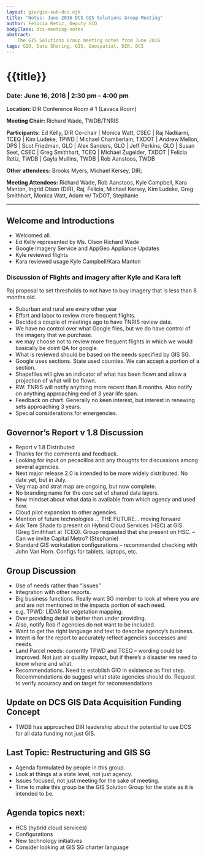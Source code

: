 ```yaml
---
layout: gio/gio-sub-dcs.njk
title: "Notes: June 2016 DCS GIS Solutions Group Meeting"
author: Felicia Retiz, Deputy GIO
bodyClass: dcs-meeting-notes
abstract:
    The GIS Solutions Group meeting notes from June 2016
tags: GIO, Data Sharing, GIS, Geospatial, DIR, DCS
---
```


# {{title}}

### Date: June 16, 2016 | 2:30 pm – 4:00 pm 

**Location:** DIR Conference Room # 1 (Lavaca Room)

**Meeting Chair:**  Richard Wade, TWDB/TNRIS  

**Participants:**  Ed Kelly, DIR Co-chair | Monica Watt, CSEC | Raj Nadkarni, TCEQ | Kim Ludeke, TPWD |  Michael Chamberlain, TXDOT | Andrew Mellon, DPS | Scot Friedman, GLO | Alex Sanders, GLO | Jeff Perkins, GLO |  Susan Seet, CSEC | Greg Smithhart, TCEQ | Michael Zugelder, TXDOT | Felicia Retiz, TWDB | Gayla Mullins, TWDB | Rob Aanstoos, TWDB

**Other attendees:**  Brooks Myers, Michael Kersey, DIR;

**Meeting Attendees:** Richard Wade, Rob  Aanstoos, Kyle Campbell, Kara Manton, Ingrid Olson (DIR), Raj, Felicia, Michael Kersey, Kim Ludeke, Greg Smithhart, Monica Watt, Adam w/ TxDOT, Stephanie

*****

## Welcome and Introductions
- Welcomed all. 
- Ed Kelly represented by Ms. Olson	Richard Wade
- Google Imagery Service and AppGeo Appliance Updates
- Kyle reviewed flights
- Kara reviewed usage	Kyle Campbell/Kara Manton

### Discussion of Flights and imagery after Kyle and Kara left 
Raj proposal to set thresholds to not have to buy imagery that is less than 8 months old.

- Suburban and rural are every other year
- Effort and labor to review more frequent flights.
- Decided a couple of meetings ago to have TNRIS review data.
- We have no control over what Google flies, but we do have control of the imagery that we purchase.
- we may choose not to review more frequent flights in which we would basically be doint QA for google. 
- What is reviewed should be based on the needs specified by GIS SG.
- Google uses sections. State used counties. We can accept a portion of a section.
- Shapefiles will give an indicator of what has been flown and allow a projection of what will be flown.
- RW: TNRIS will notify anything more recent than 8 months. Also notify on anything approaching end of 3 year life span.
- Feedback on chart. Generally no keen interest, but interest in renewing sets approaching 3 years.
- Special considerations for emergencies.	
	
## Governor’s Report v 1.8 Discussion
- Report v 1.8 Distributed
- Thanks for the comments and feedback.
- Looking for input on pecadillos and any thoughts for discussions among several agencies.
- Next major release 2.0 is intended to be more widely distributed. No date yet, but in July.
- Veg map and strat map are ongoing, but now complete.
- No branding name for the core set of shared data layers. 
- New mindset about what data is available from which agency and used how.
- Cloud pilot expansion to other agencies.
- Mention of future technologies ... THE FUTURE... moving forward
- Ask Tere Shade to present on Hybrid Cloud Services (HSC) at GIS. (Greg Smithhart at TCEQ). Group requested that she present on HSC. – Can we invite Capital Metro? (Stephanie)
- Standard GIS workstation configurations – recommended checking with John Van Horn. Configs for tablets, laptops, etc.

## Group Discussion
- Use of needs rather than “issues”
- Integration with other reports.
- Big business functions. Really want SG member to look at where you are and are not mentioned in the impacts portion of each need.
- e.g. TPWD: LIDAR for vegetation mapping.
- Over providing detail is better than under providing.
- Also, notify Rob if agencies do not want to be included.
- Want to get the right language and text to describe agency’s business.
- Intent is for the report to accurately reflect agencies successes and needs.
- Land Parcel needs: currently TPWD and TCEQ – wording could be improved. Not just air quality impact, but if there’s a disaster we need to know where and what.
- Recommendations. Need to establish GIO in existence as first step. Recommendations do suggest what state agencies should do. Request to verify accuracy and on target for recommendations.	
	
## Update on DCS GIS Data Acquisition Funding Concept

- TWDB has approached DIR leadership about the potential to use DCS for all data funding not just GIS.	
		

## Last Topic: Restructuring and GIS SG

- Agenda formulated by people in this group.
- Look at things at a state level, not just agency.
- Issues focused, not just meeting for the sake of meeting.
- Time to make this group be the GIS Solution Group for the state as it is intended to be.

## Agenda topics next:
- HCS (hybrid cloud services)
- Configurations
- New technology initiatives
- Consider looking at GIS SG charter language	
